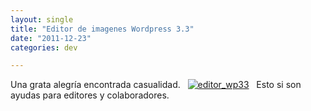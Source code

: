 ```yaml
---
layout: single
title: "Editor de imagenes Wordpress 3.3"
date: "2011-12-23"
categories: dev

---
```


Una grata alegría encontrada casualidad.   [![editor_wp33](images/6560043539_957588203e_z.jpg)](https://www.flickr.com/photos/12949201@N08/6560043539/ "editor_wp33 por sicotico, en Flickr")   Esto si son ayudas para editores y colaboradores.
